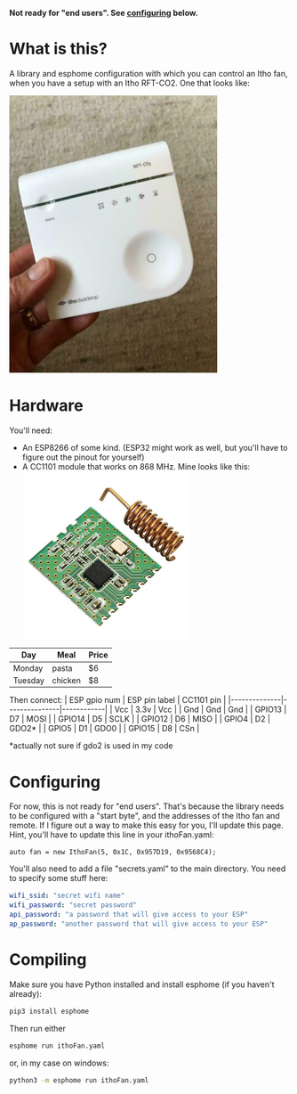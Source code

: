 **Not ready for "end users". See [configuring](#configuring) below.**

# What is this?

A library and esphome configuration with which you can control an Itho fan, when you have a setup with an Itho RFT-CO2. One that looks like:

![what an RFT-CO2 looks like](img/rft-co2.jpg "what my RFT-CO2 remote looks like")

# Hardware

You'll need:
 - An ESP8266 of some kind.
    (ESP32 might work as well, but you'll have to figure out the pinout for yourself)
 - A CC1101 module that works on 868 MHz. Mine looks like this:
 ![a CC1101 module](img/cc1101.jpg "what my CC1101 module looks like")

| Day     | Meal    | Price |
| --------|---------|-------|
| Monday  | pasta   | $6    |
| Tuesday | chicken | $8    |

Then connect:
| ESP gpio num | ESP pin label | CC1101 pin |
|--------------|---------------|------------|
| Vcc          | 3.3v          | Vcc        |
| Gnd          | Gnd           | Gnd        |
| GPIO13       | D7            | MOSI       |
| GPIO14       | D5            | SCLK       |
| GPIO12       | D6            | MISO       |
| GPIO4        | D2            | GDO2*      |
| GPIO5        | D1            | GDO0       |
| GPIO15       | D8            | CSn        |

*actually not sure if gdo2 is used in my code

# Configuring

For now, this is not ready for "end users". That's because the library needs to be configured with a "start byte", and the addresses of the Itho fan and remote. If I figure out a way to make this easy for you, I'll update this page. Hint, you'll have to update this line in your ithoFan.yaml:
```
auto fan = new IthoFan(5, 0x1C, 0x957D19, 0x9568C4);
```

You'll also need to add a file "secrets.yaml" to the main directory. You need to specify some stuff here:

```yaml
wifi_ssid: "secret wifi name"
wifi_password: "secret password"
api_password: "a password that will give access to your ESP"
ap_password: "another password that will give access to your ESP"
```

# Compiling

Make sure you have Python installed and install esphome (if you haven't already):
```bash
pip3 install esphome
```

Then run either
```bash
esphome run ithoFan.yaml
```

or, in my case on windows:
```bash
python3 -m esphome run ithoFan.yaml
```